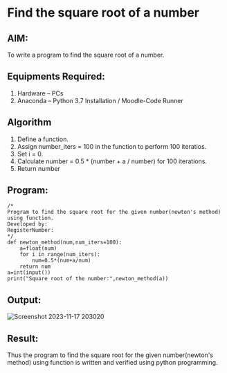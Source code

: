 # Find the square root of a number

## AIM:
To write a program to find the square root of a number.

## Equipments Required:
1. Hardware – PCs
2. Anaconda – Python 3.7 Installation / Moodle-Code Runner

## Algorithm
1. Define a function.
2. Assign number_iters = 100 in the function to perform 100 iteratios.
3. Set i = 0.
4. Calculate  number = 0.5 * (number + a / number) for 100 iterations.
5. Return number

## Program:
```
/*
Program to find the square root for the given number(newton's method) using function.
Developed by: 
RegisterNumber:  
*/
def newton_method(num,num_iters=100):
    a=float(num)
    for i in range(num_iters):
        num=0.5*(num+a/num)
    return num
a=int(input())
print("Square root of the number:",newton_method(a))
```
## Output:

![Screenshot 2023-11-17 203020](https://github.com/praveenck23009864/Square-root-of-a-number/assets/141472050/3ac30497-1282-4705-a197-978e61873c32)




## Result:
Thus the program to find the square root for the given number(newton's method) using function is written and verified using python programming.
